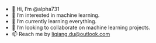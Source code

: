 - 👋 Hi, I’m @alpha731
- 👀 I’m interested in machine learning.
- 🌱 I’m currently learning everything.
- 💞️ I’m looking to collaborate on machine learning projects.
- 📫 Reach me by liqiang.du@outlook.com

<!---
alpha731/alpha731 is a ✨ special ✨ repository because its `README.md` (this file) appears on your GitHub profile.
You can click the Preview link to take a look at your changes.
--->
